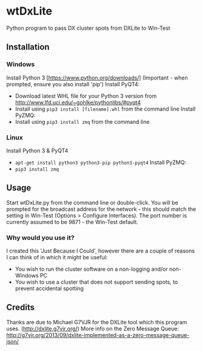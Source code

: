 # wtDxLite
Python program to pass DX cluster spots from DXLite to Win-Test

## Installation

### Windows

Install Python 3 [https://www.python.org/downloads/] (Important - when prompted, ensure you also install 'pip')
Install PyQT4:
* Download latest WHL file for your Python 3 version from http://www.lfd.uci.edu/~gohlke/pythonlibs/#pyqt4
* Install using `pip3 install [filename].whl` from the command line
Install PyZMQ:
* Install using `pip3 install zmq` from the command line

### Linux

Install Python 3 & PyQT4
* `apt-get install python3 python3-pip python3-pyqt4`
Install PyZMQ:
* `pip3 install zmq`

## Usage
Start wtDxLite.py from the command line or double-click. You will be prompted for the broadcast address for the network - this should match the setting in Win-Test (Options > Configure Interfaces). The port number is currently assumed to be 9871 - the Win-Test default.

### Why would you use it?
I created this 'Just Because I Could', however there are a couple of reasons I can think of in which it might be useful:
* You wish to run the cluster software on a non-logging and/or non-Windows PC
* You wish to use a cluster that does not support sending spots, to prevent accidental spotting

## Credits
Thanks are due to Michael G7VJR for the DXLite tool which this program uses. (http://dxlite.g7vjr.org/) 
More info on the Zero Message Queue: http://g7vjr.org/2013/09/dxlite-implemented-as-a-zero-message-queue-json/